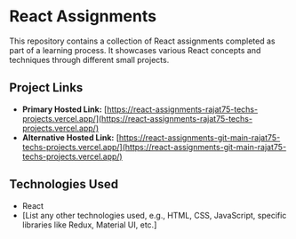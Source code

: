 # React Assignments

This repository contains a collection of React assignments completed as part of a learning process.  It showcases various React concepts and techniques through different small projects.

## Project Links

* **Primary Hosted Link:** [https://react-assignments-rajat75-techs-projects.vercel.app/](https://react-assignments-rajat75-techs-projects.vercel.app/)
* **Alternative Hosted Link:** [https://react-assignments-git-main-rajat75-techs-projects.vercel.app/](https://react-assignments-git-main-rajat75-techs-projects.vercel.app/)

## Technologies Used

* React
* [List any other technologies used, e.g., HTML, CSS, JavaScript, specific libraries like Redux, Material UI, etc.]
